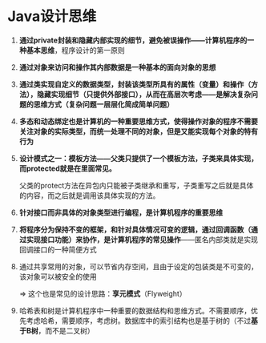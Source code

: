 # Java设计思维

1. **通过private封装和隐藏内部实现的细节，避免被误操作——计算机程序的一种基本思维**，程序设计的第一原则

2. **通过对象来访问和操作其内部数据是一种基本的面向对象的思想**

3. **通过类实现自定义的数据类型，封装该类型所具有的属性（变量）和操作（方法），隐藏实现细节（只提供外部接口），从而在高层次考虑——是解决复杂问题的思维方式（复杂问题一层层化简成简单问题）**

4. **多态和动态绑定也是计算机的一种重要思维方式，使得操作对象的程序不需要关注对象的实际类型，而统一处理不同的对象，但是又能实现每个对象的特有行为**

5. **设计模式之一：模板方法——父类只提供了一个模板方法，子类来具体实现，而protected就是在里面常见。**

   父类的protect方法在异包内只能被子类继承和重写，子类重写之后就是具体的内容，而之后就是调用该具体实现的方法。

6. **针对接口而非具体的对象类型进行编程，是计算机程序的重要思维**

7. **将程序分为保持不变的框架，和针对具体情况可变的逻辑，通过回调函数（通过实现接口功能）来协作，是计算机程序的常见操作**——匿名内部类就是实现回调接口的一种简便方式

8. 通过共享常用的对象，可以节省内存空间，且由于设定的包装类是不可变的，该对象可以被安全的使用

   => 这个也是常见的设计思路：**享元模式**（Flyweight）

9. 哈希表和树是计算机程序中一种重要的数据结构和思维方式。不需要顺序，优先考虑哈希，需要顺序，考虑树。数据库中的索引结构也是基于树的（不过**基于B树**，而不是二叉树）

